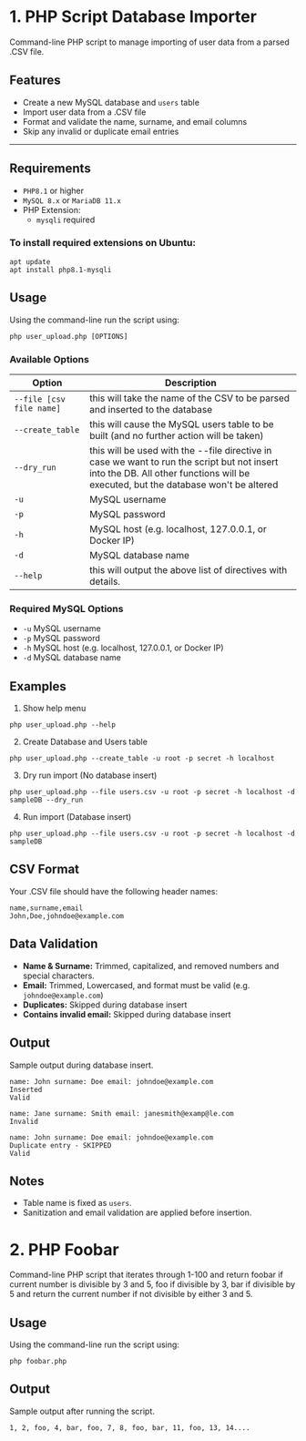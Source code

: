 # 1. PHP Script Database Importer

Command-line PHP script to manage importing of user data from a parsed .CSV file.

## Features

- Create a new MySQL database and `users` table
- Import user data from a .CSV file
- Format and validate the name, surname, and email columns
- Skip any invalid or duplicate email entries
---
## Requirements

- `PHP8.1` or higher
- `MySQL 8.x` or `MariaDB 11.x`
- PHP Extension:
    - `mysqli` required

### To install required extensions on Ubuntu:
```
apt update
apt install php8.1-mysqli
```

## Usage

Using the command-line run the script using:
```
php user_upload.php [OPTIONS]
```

### Available Options

| Option                        | Description   |
| -------------                 |---------------|
| `--file [csv file name]`      | this will take the name of the CSV to be parsed and inserted to the database     |
| `--create_table`              | this will cause the MySQL users table to be built (and no further action will be taken)     |
| `--dry_run`                   | this will be used with the --file directive in case we want to run the script but not insert into the DB. All other functions will be executed, but the database won't be altered     |
| `-u`                   | MySQL username     |
| `-p`                   | MySQL password     |
| `-h`                   | MySQL host (e.g. localhost, 127.0.0.1, or Docker IP)     |
| `-d`                   | MySQL database name     |
| `--help`                      | this will output the above list of directives with details.|

### Required MySQL Options

- `-u` MySQL username
- `-p` MySQL password
- `-h` MySQL host (e.g. localhost, 127.0.0.1, or Docker IP)
- `-d` MySQL database name

## Examples

1. Show help menu
```
php user_upload.php --help
```
2. Create Database and Users table
```
php user_upload.php --create_table -u root -p secret -h localhost
```
3. Dry run import (No database insert)
```
php user_upload.php --file users.csv -u root -p secret -h localhost -d sampleDB --dry_run
```
4. Run import (Database insert)
```
php user_upload.php --file users.csv -u root -p secret -h localhost -d sampleDB
```

## CSV Format

Your .CSV file should have the following header names:
```
name,surname,email
John,Doe,johndoe@example.com
```

## Data Validation
- **Name & Surname:** Trimmed, capitalized, and removed numbers and special characters.
- **Email:** Trimmed, Lowercased, and format must be valid (e.g. `johndoe@example.com`)
- **Duplicates:** Skipped during database insert
- **Contains invalid email:** Skipped during database insert

## Output

Sample output during database insert.

```
name: John surname: Doe email: johndoe@example.com
Inserted
Valid

name: Jane surname: Smith email: janesmith@examp@le.com
Invalid

name: John surname: Doe email: johndoe@example.com
Duplicate entry - SKIPPED
Valid
```

## Notes

- Table name is fixed as `users`.
- Sanitization and email validation are applied before insertion.

# 2. PHP Foobar

Command-line PHP script that iterates through 1-100 and return foobar if current number is divisible by 3 and 5, foo if divisible by 3, bar if divisible by 5 and return the current number if not divisible by either 3 and 5.

## Usage

Using the command-line run the script using:
```
php foobar.php
```

## Output

Sample output after running the script.

```
1, 2, foo, 4, bar, foo, 7, 8, foo, bar, 11, foo, 13, 14....
```